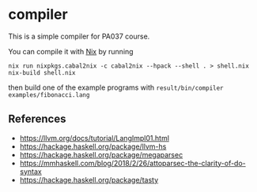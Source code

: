 # compiler

This is a simple compiler for PA037 course.

You can compile it with [Nix](https://nixos.org/nix/) by running

    nix run nixpkgs.cabal2nix -c cabal2nix --hpack --shell . > shell.nix
    nix-build shell.nix

 then build one of the example programs with `result/bin/compiler examples/fibonacci.lang`

## References
* https://llvm.org/docs/tutorial/LangImpl01.html
* https://hackage.haskell.org/package/llvm-hs
* https://hackage.haskell.org/package/megaparsec
* https://mmhaskell.com/blog/2018/2/26/attoparsec-the-clarity-of-do-syntax
* https://hackage.haskell.org/package/tasty
